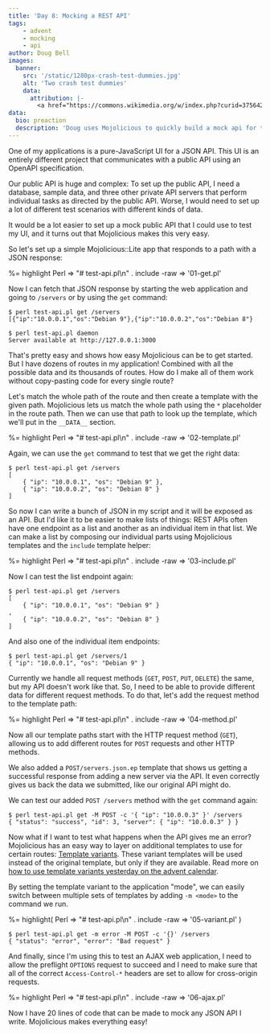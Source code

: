 ```yaml
---
title: 'Day 8: Mocking a REST API'
tags:
    - advent
    - mocking
    - api
author: Doug Bell
images:
  banner:
    src: '/static/1280px-crash-test-dummies.jpg'
    alt: 'Two crash test dummies'
    data:
      attribution: |-
        <a href="https://commons.wikimedia.org/w/index.php?curid=37564272">Image</a> by Calspan Corporation, National Highway Traffic Safety Administration - Public Domain.
data:
  bio: preaction
  description: 'Doug uses Mojolicious to quickly build a mock api for testing a front-end application.'
---
```


One of my applications is a pure-JavaScript UI for a JSON API. This UI
is an entirely different project that communicates with a public API
using an OpenAPI specification.

Our public API is huge and complex: To set up the public API, I need
a database, sample data, and three other private API servers that
perform individual tasks as directed by the public API. Worse, I would
need to set up a lot of different test scenarios with different kinds of
data.

It would be a lot easier to set up a mock public API that I could use to
test my UI, and it turns out that Mojolicious makes this very easy.

So let's set up a simple Mojolicious::Lite app that responds to a path
with a JSON response:

%= highlight Perl => "# test-api.pl\n" . include -raw => '01-get.pl'

Now I can fetch that JSON response by starting the web application and
going to `/servers` or by using the `get` command:

    $ perl test-api.pl get /servers
    [{"ip":"10.0.0.1","os":"Debian 9"},{"ip":"10.0.0.2","os":"Debian 8"}

    $ perl test-api.pl daemon
    Server available at http://127.0.0.1:3000

That's pretty easy and shows how easy Mojolicious can be to get started.
But I have dozens of routes in my application! Combined with all the
possible data and its thousands of routes. How do I make all of them
work without copy-pasting code for every single route?

Let's match the whole path of the route and then create a template with
the given path. Mojolicious lets us match the whole path using the `*`
placeholder in the route path. Then we can use that path to look up the
template, which we'll put in the `__DATA__` section.

%= highlight Perl => "# test-api.pl\n" . include -raw => '02-template.pl'

Again, we can use the `get` command to test that we get the right data:

    $ perl test-api.pl get /servers
    [
        { "ip": "10.0.0.1", "os": "Debian 9" },
        { "ip": "10.0.0.2", "os": "Debian 8" }
    ]

So now I can write a bunch of JSON in my script and it will be exposed
as an API. But I'd like it to be easier to make lists of things: REST
APIs often have one endpoint as a list and another as an individual item
in that list. We can make a list by composing our individual parts using
Mojolicious templates and the `include` template helper:

%= highlight Perl => "# test-api.pl\n" . include -raw => '03-include.pl'

Now I can test the list endpoint again:

    $ perl test-api.pl get /servers
    [
        { "ip": "10.0.0.1", "os": "Debian 9" }
    ,
        { "ip": "10.0.0.2", "os": "Debian 8" }
    ]

And also one of the individual item endpoints:

    $ perl test-api.pl get /servers/1
    { "ip": "10.0.0.1", "os": "Debian 9" }

Currently we handle all request methods (`GET`, `POST`, `PUT`, `DELETE`)
the same, but my API doesn't work like that. So, I need to be able to
provide different data for different request methods. To do that, let's add the
request method to the template path:

%= highlight Perl => "# test-api.pl\n" . include -raw => '04-method.pl'

Now all our template paths start with the HTTP request method (`GET`),
allowing us to add different routes for `POST` requests and other HTTP
methods.

We also added a `POST/servers.json.ep` template that shows us getting
a successful response from adding a new server via the API. It even
correctly gives us back the data we submitted, like our original API
might do.

We can test our added `POST /servers` method with the `get` command
again:

    $ perl test-api.pl get -M POST -c '{ "ip": "10.0.0.3" }' /servers
    { "status": "success", "id": 3, "server": { "ip": "10.0.0.3" } }

Now what if I want to test what happens when the API gives me an error?
Mojolicious has an easy way to layer on additional templates to use for
certain routes: [Template
variants](http://mojolicious.org/perldoc/Mojolicious/Guides/Rendering#Template-variants).
These variant templates will be used instead of the original template,
but only if they are available. Read more on [how to use template
variants yesterday on the advent
calendar](/blog/2017/12/07/day-7-using-template-variants-for-a-beta-landing-page/).

By setting the template variant to the application "mode", we can easily
switch between multiple sets of templates by adding `-m <mode>` to the
command we run.

%= highlight( Perl => "# test-api.pl\n" . include -raw => '05-variant.pl' )

    $ perl test-api.pl get -m error -M POST -c '{}' /servers
    { "status": "error", "error": "Bad request" }

And finally, since I'm using this to test an AJAX web application,
I need to allow the preflight `OPTIONS` request to succeed and I need to
make sure that all of the correct `Access-Control-*` headers are set
to allow for cross-origin requests.

%= highlight Perl => "# test-api.pl\n" . include -raw => '06-ajax.pl'

Now I have 20 lines of code that can be made to mock any JSON API
I write. Mojolicious makes everything easy!

